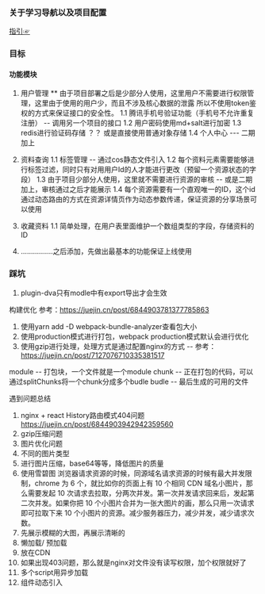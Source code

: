 ### 关于学习导航以及项目配置
[指引☞](http://csu_xzy.gitee.io/stadu-nav-doc/#/)

### 目标
#### 功能模块
1. 用户管理
** 由于项目部署之后是少部分人使用，这里用户不需要进行权限管理，这里由于使用的用户少，而且不涉及核心数据的泄露
所以不使用token鉴权的方式来保证接口的安全性。
  1.1 腾讯手机号验证功能（手机号不允许重复注册） -- 调用另一个项目的接口
  1.2 用户密码使用md+salt进行加密
  1.3 redis进行验证码存储 ？？ 或是直接使用普通对象存储
  1.4 个人中心 --- 二期加上

2. 资料查询
  1.1 标签管理 -- 通过cos静态文件引入
  1.2 每个资料元素需要能够进行标签过滤，同时只有对用用户Id的人才能进行更改（预留一个资源状态的字段）
  1.3 由于项目少部分人使用，这里就不需要进行资源的审核 -- 或是二期加上，审核通过之后才能展示
  1.4 每个资源需要有一个直观唯一的ID，这个id通过动态路由的方式在资源详情页作为动态参数传递，保证资源的分享场景可以使用

3. 收藏资料
  1.1 简单处理，在用户表里面维护一个数组类型的字段，存储资料的ID

4. ................之后添加，先做出最基本的功能保证上线使用

### 踩坑
1. plugin-dva只有modle中有export导出才会生效


构建优化
参考：https://juejin.cn/post/6844903781377785863
1. 使用yarn add -D webpack-bundle-analyzer查看包大小
2. 使用production模式进行打包，webpack production模式默认会进行优化
3. 使用gzip进行处理，处理方式是通过配置nginx的方式  -- 参考：https://juejin.cn/post/7127076710335381517

module -- 打包块，一个文件就是一个module
chunk -- 正在打包的代码，可以通过splitChunks将一个chunk分成多个budle
budle -- 最后生成的可用的文件


遇到问题总结
1. nginx + react History路由模式404问题  https://juejin.cn/post/6844903942942359560
2. gzip压缩问题
3. 图片优化问题
  1. 不同的图片类型
  2. 进行图片压缩，base64等等，降低图片的质量
  3. 使用雪碧图 浏览器请求资源的时候，同源域名请求资源的时候有最大并发限制，chrome 为 6 个，就比如你的页面上有 10 个相同 CDN 域名小图片，那么需要发起 10 次请求去拉取，分两次并发。第一次并发请求回来后，发起第二次并发。如果你把 10 个小图片合并为一张大图片的画，那么只用一次请求即可拉取下来 10 个小图片的资源。减少服务器压力，减少并发，减少请求次数。
  4. 先展示模糊的大图，再展示清晰的
  5. 懒加载/ 预加载
  6. 放在CDN
4. 如果出现403问题，那么就是nginx对文件没有读写权限，加个权限就好了
5. 多个script用异步加载
6. 组件动态引入